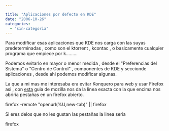 ```yaml
---

title: "Aplicaciones por defecto en KDE"
date: "2006-10-26"
categories: 
  - "sin-categoria"
---
```


Para modificar esas aplicaciones que KDE nos carga con las suyas predeterminadas , como son el ktorrent , kcontac , o basicamente cualquier programa que empiece por k.........

Podemos evitarlo en mayor o menor medida , desde el "Preferencias del Sistema" o "Centro de Control" , componentes de KDE y seccionde aplicaciones , desde ahi podemos modificar algunas.

La que a mi mas me interesaba era evitar Konquero para web y usar Firefox asi , con [esta](https://www.mozilla.org/unix/remote.html) guia de mozilla nos da la linea exacta con la que encima nos abriria pestañas en un firefox abierto.

firefox -remote "openurl(%U,new-tab)" || firefox

Si eres delos que no les gustan las pestañas la linea seria

firefox

